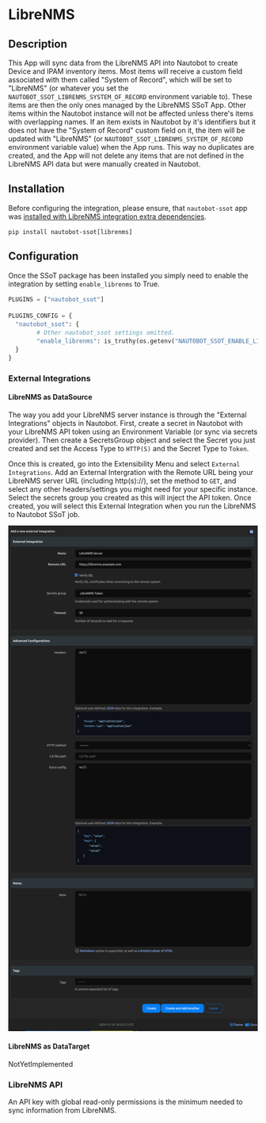 # LibreNMS

## Description

This App will sync data from the LibreNMS API into Nautobot to create Device and IPAM inventory items. Most items will receive a custom field associated with them called "System of Record", which will be set to "LibreNMS" (or whatever you set the `NAUTOBOT_SSOT_LIBRENMS_SYSTEM_OF_RECORD` environment variable to). These items are then the only ones managed by the LibreNMS SSoT App. Other items within the Nautobot instance will not be affected unless there's items with overlapping names. If an item exists in Nautobot by it's identifiers but it does not have the "System of Record" custom field on it, the item will be updated with "LibreNMS" (or `NAUTOBOT_SSOT_LIBRENMS_SYSTEM_OF_RECORD` environment variable value) when the App runs. This way no duplicates are created, and the App will not delete any items that are not defined in the LibreNMS API data but were manually created in Nautobot.

## Installation

Before configuring the integration, please ensure, that `nautobot-ssot` app was [installed with LibreNMS integration extra dependencies](../install.md#install-guide).

```shell
pip install nautobot-ssot[librenms]
```

## Configuration

Once the SSoT package has been installed you simply need to enable the integration by setting `enable_librenms` to True.

```python
PLUGINS = ["nautobot_ssot"]

PLUGINS_CONFIG = {
  "nautobot_ssot": {
        # Other nautobot_ssot settings omitted.
        "enable_librenms": is_truthy(os.getenv("NAUTOBOT_SSOT_ENABLE_LIBRENMS", "true")),
  }
}
```

### External Integrations

#### LibreNMS as DataSource

The way you add your LibreNMS server instance is through the "External Integrations" objects in Nautobot. First, create a secret in Nautobot with your LibreNMS API token using an Environment Variable (or sync via secrets provider). Then create a SecretsGroup object and select the Secret you just created and set the Access Type to `HTTP(S)` and the Secret Type to `Token`.

Once this is created, go into the Extensibility Menu and select `External Integrations`. Add an External Intergration with the Remote URL being your LibreNMS server URL (including http(s)://), set the method to `GET`, and select any other headers/settings you might need for your specific instance. Select the secrets group you created as this will inject the API token. Once created, you will select this External Integration when you run the LibreNMS to Nautobot SSoT job.

![LibreNMS External Integration](../../images/librenms-external-integration.png)

#### LibreNMS as DataTarget

NotYetImplemented

### LibreNMS API

An API key with global read-only permissions is the minimum needed to sync information from LibreNMS.
